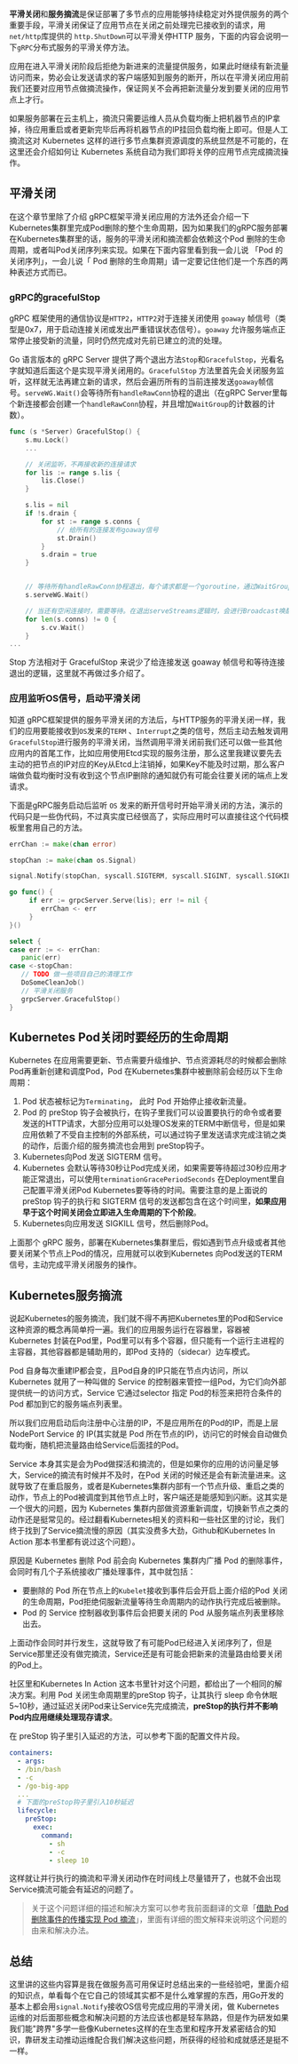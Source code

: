 **平滑关闭**和**服务摘流**是保证部署了多节点的应用能够持续稳定对外提供服务的两个重要手段，平滑关闭保证了应用节点在关闭之前处理完已接收到的请求，用`net/http`库提供的 `http.ShutDown`可以平滑关停HTTP 服务，下面的内容会说明一下`gRPC`分布式服务的平滑关停方法。

应用在进入平滑关闭阶段后拒绝为新进来的流量提供服务，如果此时继续有新流量访问而来，势必会让发送请求的客户端感知到服务的断开，所以在平滑关闭应用前我们还要对应用节点做摘流操作，保证网关不会再把新流量分发到要关闭的应用节点上才行。

如果服务部署在云主机上，摘流只需要运维人员从负载均衡上把机器节点的IP拿掉，待应用重启或者更新完毕后再将机器节点的IP挂回负载均衡上即可。但是人工摘流这对 Kubernetes 这样的进行多节点集群资源调度的系统显然是不可能的，在这里还会介绍如何让 Kubernetes 系统自动为我们即将关停的应用节点完成摘流操作。

## 平滑关闭

在这个章节里除了介绍 gRPC框架平滑关闭应用的方法外还会介绍一下Kubernetes集群里完成Pod删除的整个生命周期，因为如果我们的gRPC服务部署在Kubernetes集群里的话，服务的平滑关闭和摘流都会依赖这个Pod 删除的生命周期，或者叫Pod关闭序列来实现。如果在下面内容里看到我一会儿说 「Pod 的关闭序列」，一会儿说「 Pod 删除的生命周期」请一定要记住他们是一个东西的两种表述方式而已。

### gRPC的gracefulStop

gRPC 框架使用的通信协议是`HTTP2`，`HTTP2`对于连接关闭使用 `goaway` 帧信号（类型是0x7，用于启动连接关闭或发出严重错误状态信号）。`goaway` 允许服务端点正常停止接受新的流量，同时仍然完成对先前已建立的流的处理。

Go 语言版本的 gRPC Server 提供了两个退出方法`Stop`和`GracefulStop`，光看名字就知道后面这个是实现平滑关闭用的。`GracefulStop` 方法里首先会关闭服务监听，这样就无法再建立新的请求，然后会遍历所有的当前连接发送`goaway`帧信号。`serveWG.Wait()`会等待所有`handleRawConn`协程的退出（在gRPC Server里每个新连接都会创建一个`handleRawConn`协程，并且增加`WaitGroup`的计数器的计数）。

```go
func (s *Server) GracefulStop() {
    s.mu.Lock()
    ...

    // 关闭监听，不再接收新的连接请求
    for lis := range s.lis {
        lis.Close()
    }

    s.lis = nil
    if !s.drain {
        for st := range s.conns {
            // 给所有的连接发布goaway信号
            st.Drain()  
        }
        s.drain = true
    }


    // 等待所有handleRawConn协程退出，每个请求都是一个goroutine，通过WaitGroup控制.
    s.serveWG.Wait()

    // 当还有空闲连接时，需要等待。在退出serveStreams逻辑时，会进行Broadcast唤醒。只要有一个客户端退出就会触发removeConn继而进行唤醒。
    for len(s.conns) != 0 {
        s.cv.Wait()
    }
...
```

Stop 方法相对于 GracefulStop 来说少了给连接发送 goaway 帧信号和等待连接退出的逻辑，这里就不再做过多介绍了。

### 应用监听OS信号，启动平滑关闭

知道 gRPC框架提供的服务平滑关闭的方法后，与HTTP服务的平滑关闭一样，我们的应用要能接收到`OS`发来的`TERM` 、`Interrupt`之类的信号，然后主动去触发调用`GracefulStop`进行服务的平滑关闭，当然调用平滑关闭前我们还可以做一些其他应用内的首尾工作，比如应用使用Etcd实现的服务注册，那么这里我建议要先去主动的把节点的IP对应的Key从Etcd上注销掉，如果Key不能及时过期，那么客户端做负载均衡时没有收到这个节点IP删除的通知就仍有可能会往要关闭的端点上发请求。

下面是gRPC服务启动后监听 `OS` 发来的断开信号时开始平滑关闭的方法，演示的代码只是一些伪代码，不过真实度已经很高了，实际应用时可以直接往这个代码模板里套用自己的方法。

```go
errChan := make(chan error)

stopChan := make(chan os.Signal)

signal.Notify(stopChan, syscall.SIGTERM, syscall.SIGINT, syscall.SIGKILL)

go func() {
     if err := grpcServer.Serve(lis); err != nil {
        errChan <- err
     }
}()

select {
case err := <- errChan:
   panic(err)
case <-stopChan:
   // TODO 做一些项目自己的清理工作
   DoSomeCleanJob()
   // 平滑关闭服务
   grpcServer.GracefulStop()
}
```

## Kubernetes Pod关闭时要经历的生命周期

Kubernetes 在应用需要更新、节点需要升级维护、节点资源耗尽的时候都会删除Pod再重新创建和调度Pod，Pod 在Kubernetes集群中被删除前会经历以下生命周期：

1. Pod 状态被标记为`Terminating`， 此时 Pod 开始停止接收新流量。
2. Pod 的 preStop 钩子会被执行，在钩子里我们可以设置要执行的命令或者要发送的HTTP请求，大部分应用可以处理OS发来的TERM中断信号，但是如果应用依赖了不受自主控制的外部系统，可以通过钩子里发送请求完成注销之类的动作，后面介绍的服务摘流也会用到 preStop钩子。
3. Kubernetes向Pod 发送 SIGTERM 信号。
4. Kubernetes 会默认等待30秒让Pod完成关闭，如果需要等待超过30秒应用才能正常退出，可以使用`terminationGracePeriodSeconds` 在Deployment里自己配置平滑关闭Pod Kubernetes要等待的时间。需要注意的是上面说的 preStop 钩子的执行和 SIGTERM 信号的发送都包含在这个时间里，**如果应用早于这个时间关闭会立即进入生命周期的下个阶段**。
5. Kubernetes向应用发送 SIGKILL 信号，然后删除Pod。

上面那个 gRPC 服务，部署在Kubernetes集群里后，假如遇到节点升级或者其他要关闭某个节点上Pod的情况，应用就可以收到Kubernetes 向Pod发送的TERM信号，主动完成平滑关闭服务的操作。


## Kubernetes服务摘流

说起Kubernetes的服务摘流，我们就不得不再把Kubernetes里的Pod和Service这种资源的概念再简单捋一遍。我们的应用服务运行在容器里，容器被 Kubernetes 封装在Pod里，Pod里可以有多个容器，但只能有一个运行主进程的主容器，其他容器都是辅助用的，即Pod 支持的（sidecar）边车模式。

Pod 自身每次重建IP都会变，且Pod自身的IP只能在节点内访问，所以 Kubernetes 就用了一种叫做的 Service 的控制器来管控一组Pod，为它们向外部提供统一的访问方式，Service 它通过selector 指定 Pod的标签来把符合条件的Pod 都加到它的服务端点列表里。

所以我们应用启动后向注册中心注册的IP，不是应用所在的Pod的IP，而是上层 NodePort Service 的 IP(其实就是 Pod 所在节点的IP)，访问它的时候会自动做负载均衡，随机把流量路由给Service后面挂的Pod。


Service 本身其实是会为Pod做探活和摘流的，但是如果你的应用的访问量足够大，Service的摘流有时候并不及时，在Pod 关闭的时候还是会有新流量进来。这就导致了在重启服务，或者是Kubernetes集群内部有一个节点升级、重启之类的动作，节点上的Pod被调度到其他节点上时，客户端还是能感知到闪断。这其实是一个很大的问题，因为 Kubernetes 集群内部做资源重新调度，切换新节点之类的动作还是挺常见的。经过翻看Kubernetes相关的资料和一些社区里的讨论，我们终于找到了Service摘流慢的原因（其实没费多大劲，Github和Kubernetes In Action 那本书里都有说过这个问题）。

原因是 Kubernetes 删除 Pod 前会向 Kubernetes 集群内广播 Pod 的删除事件，会同时有几个子系统接收广播处理事件，其中就包括：

- 要删除的 Pod 所在节点上的`Kubelet`接收到事件后会开启上面介绍的Pod 关闭的生命周期，Pod拒绝伺服新流量等待生命周期内的动作执行完成后被删除。
- Pod 的 Service 控制器收到事件后会把要关闭的 Pod 从服务端点列表里移除出去。

上面动作会同时并行发生，这就导致了有可能Pod已经进入关闭序列了，但是Service那里还没有做完摘流，Service还是有可能会把新来的流量路由给要关闭的Pod上。

社区里和Kubernetes In Action 这本书里针对这个问题，都给出了一个相同的解决方案。利用 Pod 关闭生命周期里的preStop 钩子，让其执行 sleep 命令休眠5~10秒，通过延迟关闭Pod来让Service先完成摘流，**preStop的执行并不影响Pod内应用继续处理现存请求**。

在 preStop 钩子里引入延迟的方法，可以参考下面的配置文件片段。

```yaml
containers:
  - args:
  - /bin/bash
  - -c
  - /go-big-app
  ... 
  # 下面的preStop钩子里引入10秒延迟
  lifecycle:
    preStop:
      exec:
        command:
          - sh
          - -c
          - sleep 10
```

这样就让并行执行的摘流和平滑关闭动作在时间线上尽量错开了，也就不会出现Service摘流可能会有延迟的问题了。

> 关于这个问题详细的描述和解决方案可以参考我前面翻译的文章「[借助 Pod 删除事件的传播实现 Pod 摘流](https://mp.weixin.qq.com/s?__biz=MzUzNTY5MzU2MA==&mid=2247487210&idx=1&sn=d73ca74b2e1bc1f969ac094ea44a5b28&chksm=fa80df7dcdf7566bce2f91da94cf33222e8b1bdea147f69403c4139d520641f3c09acc62c927&token=2033333242&lang=zh_CN&scene=21#wechat_redirect)」，里面有详细的图文解释来说明这个问题的由来和解决办法。

## 总结

这里讲的这些内容算是我在做服务高可用保证时总结出来的一些经验吧，里面介绍的知识点，单看每个在它自己的领域其实都不是什么难掌握的东西，用Go开发的基本上都会用`signal.Notify`接收OS信号完成应用的平滑关闭，做 Kubernetes 运维的对后面那些概念和解决问题的方法应该也都是轻车熟路，但是作为研发如果我们能"跨界"多学一些像Kubernetes这样的在生态里和程序开发紧密结合的知识，靠研发主动推动运维配合我们解决这些问题，所获得的经验和成就感还是挺不一样。
